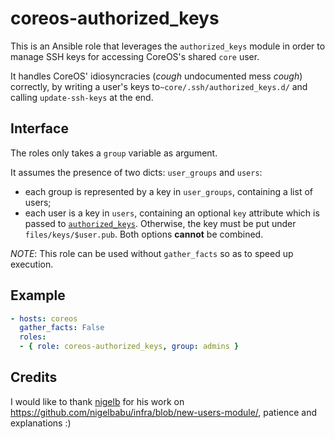 # coreos-authorized_keys

This is an Ansible role that leverages the `authorized_keys` module
in order to manage SSH keys for accessing CoreOS's shared `core` user.

It handles CoreOS' idiosyncracies (*cough* undocumented mess *cough*)
correctly, by writing a user's keys to`~core/.ssh/authorized_keys.d/`
and calling `update-ssh-keys` at the end.


## Interface

The roles only takes a `group` variable as argument.

It assumes the presence of two dicts: `user_groups` and `users`:
- each group is represented by a key in `user_groups`,
  containing a list of users;
- each user is a key in `users`, containing an optional `key` attribute
  which is passed to [`authorized_keys`](
  https://docs.ansible.com/ansible/authorized_key_module.html).
  Otherwise, the key must be put under `files/keys/$user.pub`.
  Both options **cannot** be combined.

_NOTE_: This role can be used without `gather_facts` so as to speed up
	execution.


## Example

```yaml
- hosts: coreos
  gather_facts: False
  roles:
  - { role: coreos-authorized_keys, group: admins }
```


## Credits

I would like to thank [nigelb](https://github.com/nigelbabu) for his
work on <https://github.com/nigelbabu/infra/blob/new-users-module/>,
patience and explanations  :)
